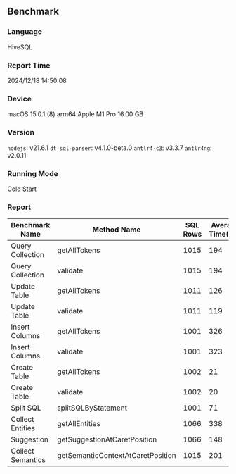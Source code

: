 ## Benchmark

### Language
HiveSQL

### Report Time
2024/12/18 14:50:08

### Device
macOS 15.0.1
(8) arm64 Apple M1 Pro
16.00 GB

### Version
`nodejs`: v21.6.1
`dt-sql-parser`: v4.1.0-beta.0
`antlr4-c3`: v3.3.7
`antlr4ng`: v2.0.11

### Running Mode
Cold Start

### Report
|  Benchmark Name |           Method Name           |SQL Rows|Average Time(ms)| 
|-----------------|---------------------------------|--------|----------------| 
| Query Collection|           getAllTokens          |  1015  |       194      | 
| Query Collection|             validate            |  1015  |       194      | 
|   Update Table  |           getAllTokens          |  1011  |       126      | 
|   Update Table  |             validate            |  1011  |       119      | 
|  Insert Columns |           getAllTokens          |  1001  |       326      | 
|  Insert Columns |             validate            |  1001  |       323      | 
|   Create Table  |           getAllTokens          |  1002  |       21       | 
|   Create Table  |             validate            |  1002  |       20       | 
|    Split SQL    |       splitSQLByStatement       |  1001  |       71       | 
| Collect Entities|          getAllEntities         |  1066  |       338      | 
|    Suggestion   |   getSuggestionAtCaretPosition  |  1066  |       148      | 
|Collect Semantics|getSemanticContextAtCaretPosition|  1015  |       201      | 



